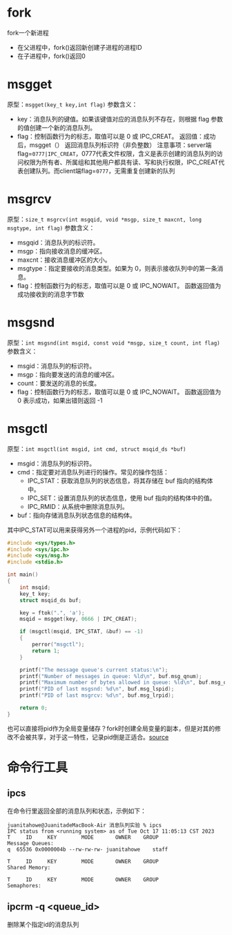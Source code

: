 # fork
fork一个新进程
* 在父进程中，fork()返回新创建子进程的进程ID
* 在子进程中，fork()返回0


# msgget
原型：`msgget(key_t key,int flag)`
参数含义：
* key：消息队列的键值。如果该键值对应的消息队列不存在，则根据 flag 参数的值创建一个新的消息队列。
* flag：控制函数行为的标志，取值可以是 0 或 IPC_CREAT。
返回值：成功后，msgget（） 返回消息队列标识符（非负整数）
注意事项：server端flag=`0777|IPC_CREAT`，0777代表文件权限，含义是表示创建的消息队列的访问权限为所有者、所属组和其他用户都具有读、写和执行权限，IPC_CREAT代表创建队列。而client端flag=`0777`，无需重复创建新的队列

# msgrcv
原型：`size_t msgrcv(int msgqid, void *msgp, size_t maxcnt, long msgtype, int flag)`
参数含义：
* msgqid：消息队列的标识符。
* msgp：指向接收消息的缓冲区。
* maxcnt：接收消息缓冲区的大小。
* msgtype：指定要接收的消息类型。如果为 0，则表示接收队列中的第一条消息。
* flag：控制函数行为的标志，取值可以是 0 或 IPC_NOWAIT。
函数返回值为成功接收到的消息字节数

# msgsnd
原型：`int msgsnd(int msgid, const void *msgp, size_t count, int flag)`
参数含义：
* msgid：消息队列的标识符。
* msgp：指向要发送的消息的缓冲区。
* count：要发送的消息的长度。
* flag：控制函数行为的标志，取值可以是 0 或 IPC_NOWAIT。
函数返回值为 0 表示成功，如果出错则返回 -1

# msgctl
原型：`int msgctl(int msgid, int cmd, struct msqid_ds *buf)`
* msgid：消息队列的标识符。
* cmd：指定要对消息队列进行的操作。常见的操作包括：
    * IPC_STAT：获取消息队列的状态信息，将其存储在 buf 指向的结构体中。
    * IPC_SET：设置消息队列的状态信息，使用 buf 指向的结构体中的值。
    * IPC_RMID：从系统中删除消息队列。
* buf：指向存储消息队列状态信息的结构体。

其中IPC_STAT可以用来获得另外一个进程的pid，示例代码如下：
```c
#include <sys/types.h>
#include <sys/ipc.h>
#include <sys/msg.h>
#include <stdio.h>

int main()
{
    int msqid;
    key_t key;
    struct msqid_ds buf;

    key = ftok(".", 'a');
    msqid = msgget(key, 0666 | IPC_CREAT);

    if (msgctl(msqid, IPC_STAT, &buf) == -1)
    {
        perror("msgctl");
        return 1;
    }

    printf("The message queue's current status:\n");
    printf("Number of messages in queue: %ld\n", buf.msg_qnum);
    printf("Maximum number of bytes allowed in queue: %ld\n", buf.msg_qbytes);
    printf("PID of last msgsnd: %d\n", buf.msg_lspid);
    printf("PID of last msgrcv: %d\n", buf.msg_lrpid);

    return 0;
}

```

也可以直接将pid作为全局变量储存？fork时创建全局变量的副本，但是对其的修改不会被共享，对于这一特性，记录pid倒是正适合。[source](https://stackoverflow.com/questions/4298678/after-forking-are-global-variables-shared)

# 命令行工具
## ipcs
在命令行里返回全部的消息队列和状态，示例如下：
```shell
juanitahowe@JuanitadeMacBook-Air 消息队列实验 % ipcs
IPC status from <running system> as of Tue Oct 17 11:05:13 CST 2023
T     ID     KEY        MODE       OWNER    GROUP
Message Queues:
q  65536 0x0000004b --rw-rw-rw- juanitahowe    staff

T     ID     KEY        MODE       OWNER    GROUP
Shared Memory:

T     ID     KEY        MODE       OWNER    GROUP
Semaphores:

```

## ipcrm -q <queue_id>
删除某个指定id的消息队列

